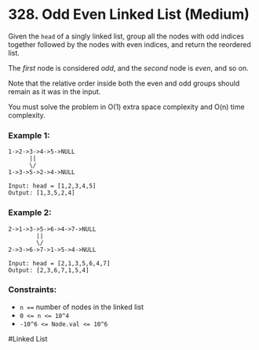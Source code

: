 # 328. Odd Even Linked List (Medium)

Given the `head` of a singly linked list, group all the nodes with odd indices together followed by the nodes with even indices, and return the reordered list.

The _first_ node is considered _odd_, and the _second_ node is _even_, and so on.

Note that the relative order inside both the even and odd groups should remain as it was in the input.

You must solve the problem in O(1) extra space complexity and O(n) time complexity.

### Example 1:

```
1->2->3->4->5->NULL
      ||
      \/
1->3->5->2->4->NULL

Input: head = [1,2,3,4,5]
Output: [1,3,5,2,4]
```

### Example 2:

```
2->1->3->5->6->4->7->NULL
        ||
        \/
2->3->6->7->1->5->4->NULL

Input: head = [2,1,3,5,6,4,7]
Output: [2,3,6,7,1,5,4]
```

### Constraints:

- `n ==` number of nodes in the linked list
- `0 <= n <= 10^4`
- `-10^6 <= Node.val <= 10^6`

#Linked List
